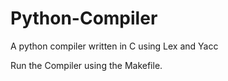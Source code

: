 # Python-Compiler
A python compiler written in C using Lex and Yacc

Run the Compiler using the Makefile.
